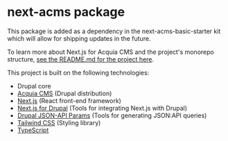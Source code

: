 # next-acms package

This package is added as a dependency in the next-acms-basic-starter kit which will allow for shipping updates
in the future.

To learn more about Next.js for Acquia CMS and the project's monorepo structure,
[see the README.md for the project here](https://github.com/acquia/next-acms#readme).

This project is built on the following technologies:

- Drupal core
- [Acquia CMS](https://github.com/acquia/acquia_cms) (Drupal distribution)
- [Next.js](https://nextjs.org) (React front-end framework)
- [Next.js for Drupal](https://next-drupal.org) (Tools for integrating Next.js with Drupal)
- [Drupal JSON-API Params](https://github.com/d34dman/drupal-jsonapi-params) (Tools for generating JSON:API queries)
- [Tailwind CSS](https://taiwindcss.com) (Styling library)
- [TypeScript](http://typescriptlang.org)
